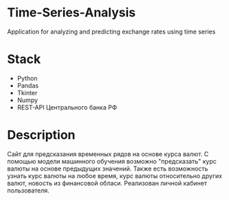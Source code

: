 # Time-Series-Analysis
Application for analyzing and predicting exchange rates using time series
# Stack
- Python
- Pandas
- Tkinter
- Numpy
- REST-API Центрального банка РФ
# Description
Сайт для предсказания временных рядов на основе курса валют. С помощью модели машинного обучения возможно "предсказать" курс валюты на основе предыдущих значений. Также есть возможность узнать курс валюты на любое время, курс валюты относительно других валют, новость из финансовой обласи. Реализован личной кабинет пользователя.
